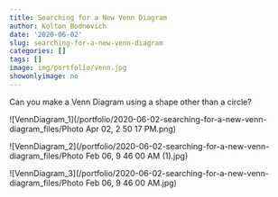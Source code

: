 ```yaml
---
title: Searching for a New Venn Diagram
author: Kolton Bodnovich
date: '2020-06-02'
slug: searching-for-a-new-venn-diagram
categories: []
tags: []
image: img/portfolio/venn.jpg
showonlyimage: no
---
```


Can you make a Venn Diagram using a shape other than a circle? 

<!--more-->

![VennDiagram_1](/portfolio/2020-06-02-searching-for-a-new-venn-diagram_files/Photo Apr 02, 2 50 17 PM.png)

![VennDiagram_2](/portfolio/2020-06-02-searching-for-a-new-venn-diagram_files/Photo Feb 06, 9 46 00 AM (1).jpg)

![VennDiagram_3](/portfolio/2020-06-02-searching-for-a-new-venn-diagram_files/Photo Feb 06, 9 46 00 AM.jpg)